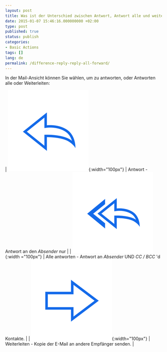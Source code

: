 ```yaml
---
layout: post
title: Was ist der Unterschied zwischen Antwort, Antwort alle und weiterleiten?
date: 2015-01-07 15:46:16.000000000 +02:00
type: post
published: true
status: publish
categories:
- Basic Actions
tags: []
lang: de
permalink: /difference-reply-reply-all-forward/
---
```


In der Mail-Ansicht können Sie wählen, um zu antworten, oder Antworten alle oder Weiterleiten:

| ![](/assets/ic_action_wear_reply.png){:width="100px"} | Antwort - Antwort an den *Absender* nur |
| ![](/assets/ic_action_reply_all.png){:width ="100px"} | Alle antworten - Antwort an *Absender* UND *CC / BCC* 'd Kontakte. |
| ![](/assets/ic_action_forward.png){:width="100px"} | Weiterleiten - Kopie der E-Mail an andere Empfänger senden. |

